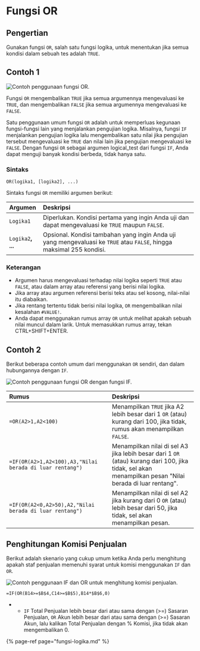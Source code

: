 # Fungsi OR

## Pengertian

Gunakan fungsi `OR`, salah satu fungsi logika, untuk menentukan jika semua kondisi dalam sebuah tes adalah `TRUE`.

## Contoh 1

![Contoh penggunaan fungsi OR.](https://support.content.office.net/id-id/media/d68e210e-aa81-4806-a4b6-12576ce832a4.png)

Fungsi `OR` mengembalikan `TRUE` jika semua argumennya mengevaluasi ke `TRUE`, dan mengembalikan `FALSE` jika semua argumennya mengevaluasi ke `FALSE`.

Satu penggunaan umum fungsi `OR` adalah untuk memperluas kegunaan fungsi-fungsi lain yang menjalankan pengujian logika. Misalnya, fungsi `IF` menjalankan pengujian logika lalu mengembalikan satu nilai jika pengujian tersebut mengevaluasi ke `TRUE` dan nilai lain jika pengujian mengevaluasi ke `FALSE`. Dengan fungsi `OR` sebagai argumen logical\_test dari fungsi `IF`, Anda dapat menguji banyak kondisi berbeda, tidak hanya satu.

### **Sintaks**

```text
OR(logika1, [logika2], ...)
```

Sintaks fungsi `OR` memiliki argumen berikut:

| **Argumen** | **Deskripsi** |
| :--- | :--- |
| `Logika1` | Diperlukan. Kondisi pertama yang ingin Anda uji dan dapat mengevaluasi ke `TRUE` maupun `FALSE`. |
| `Logika2`**, ...** | Opsional. Kondisi tambahan yang ingin Anda uji yang mengevaluasi ke `TRUE` atau `FALSE`, hingga maksimal 255 kondisi. |

### **Keterangan**

* Argumen harus mengevaluasi terhadap nilai logika seperti `TRUE` atau `FALSE`, atau dalam array atau referensi yang berisi nilai logika.
* Jika array atau argumen referensi berisi teks atau sel kosong, nilai-nilai itu diabaikan.
* Jika rentang tertentu tidak berisi nilai logika, `OR` mengembalikan nilai kesalahan `#VALUE!`.
* Anda dapat menggunakan rumus array `OR` untuk melihat apakah sebuah nilai muncul dalam larik. Untuk memasukkan rumus array, tekan CTRL+SHIFT+ENTER.

## Contoh 2

Berikut beberapa contoh umum dari menggunakan `OR` sendiri, dan dalam hubungannya dengan `IF`.

![Contoh penggunaan fungsi OR dengan fungsi IF.](https://support.content.office.net/id-id/media/f331ccff-906c-4c3d-aa07-091127f50a1d.png)

| **Rumus** | **Deskripsi** |
| :--- | :--- |
| `=OR(A2>1,A2<100)` | Menampilkan `TRUE` jika A2 lebih besar dari 1 `OR` \(atau\) kurang dari 100, jika tidak, rumus akan menampilkan `FALSE`. |
| `=IF(OR(A2>1,A2<100),A3,"Nilai berada di luar rentang")` | Menampilkan nilai di sel A3 jika lebih besar dari 1 `OR` \(atau\) kurang dari 100, jika tidak, sel akan menampilkan pesan "Nilai berada di luar rentang". |
| `=IF(OR(A2<0,A2>50),A2,"Nilai berada di luar rentang")` | Menampilkan nilai di sel A2 jika kurang dari 0 `OR` \(atau\) lebih besar dari 50, jika tidak, sel akan menampilkan pesan. |

## **Penghitungan Komisi Penjualan**

Berikut adalah skenario yang cukup umum ketika Anda perlu menghitung apakah staf penjualan memenuhi syarat untuk komisi menggunakan `IF` dan `OR`.

![Contoh penggunaan IF dan OR untuk menghitung komisi penjualan.](https://support.content.office.net/id-id/media/66a0b795-7c88-4467-b64b-b4448c8c48ac.png)

```text
=IF(OR(B14>=$B$4,C14>=$B$5),B14*$B$6,0)
```

* * `IF` Total Penjualan lebih besar dari atau sama dengan \(&gt;=\) Sasaran Penjualan, `OR` Akun lebih besar dari atau sama dengan \(&gt;=\) Sasaran Akun, lalu kalikan Total Penjualan dengan % Komisi, jika tidak akan mengembalikan 0.

{% page-ref page="fungsi-logika.md" %}

